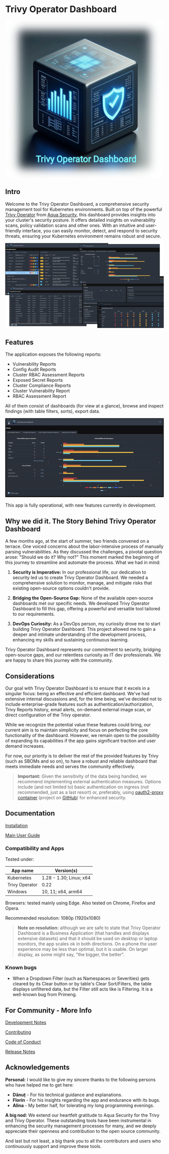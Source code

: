 # Trivy Operator Dashboard

<div align="center">
  <img src="docs/imgs/logo.blurred.png" width="500">
</div>

## Intro

Welcome to the Trivy Operator Dashboard, a comprehensive security management tool for Kubernetes environments. Built on
top of the powerful [Trivy Operator](https://github.com/aquasecurity/trivy-operator)
from [Aqua Security](https://www.aquasec.com), this dashboard provides insights into your cluster's security posture. It
offers detailed insights on vulnerability scans, policy validation scans and other ones. With an intuitive and
user-friendly interface, you can easily monitor, detect, and respond to security threats, ensuring your Kubernetes
environment remains robust and secure.

![](docs/imgs/combo.png)

## Features

The application exposes the following reports:

- Vulnerability Reports
- Config Audit Reports
- Cluster RBAC Assessment Reports
- Exposed Secret Reports
- Cluster Compliance Reports
- Cluster Vulnerability Report
- RBAC Assessment Report

All of them consist of dashboards (for view at a glance), browse and inspect findings (with table filters, sorts),
export data.

![](docs/imgs/app.gif)

This app is fully operational, with new features currently in development.

## Why we did it. The Story Behind Trivy Operator Dashboard

A few months ago, at the start of summer, two friends convened on a terrace. One voiced concerns about the
labor-intensive process of manually parsing vulnerabilities. As they discussed the challenges, a pivotal question
arose: "Should we do it? Why not?" This moment marked the beginning of this journey to streamline and automate the
process. What we had in mind:

1. **Security is Imperative:** In our professional life, our dedication to security led us to create Trivy Operator
   Dashboard. We needed a comprehensive solution to monitor, manage, and mitigate risks that existing open-source
   options couldn't provide.

2. **Bridging the Open-Source Gap:** None of the available open-source dashboards met our specific needs. We developed
   Trivy Operator Dashboard to fill this gap, offering a powerful and versatile tool tailored to our requirements.

3. **DevOps Curiosity:** As a DevOps person, my curiosity drove me to start building Trivy Operator Dashboard. This
   project allowed me to gain a deeper and intimate understanding of the development process, enhancing my skills and
   sustaining continuous learning.

Trivy Operator Dashboard represents our commitment to security, bridging open-source gaps, and our relentless curiosity
as IT dev professionals. We are happy to share this journey with the community.

## Considerations

Our goal with Trivy Operator Dashboard is to ensure that it excels in a singular focus: being an effective and efficient
dashboard. We've had extensive internal discussions and, for the time being, we’ve decided not to include
enterprise-grade features such as authentication/authorization, Trivy Reports history, email alerts, on-demand external
image scan, or direct configuration of the Trivy operator.

While we recognize the potential value these features could bring, our current aim is to maintain simplicity and focus
on perfecting the core functionality of the dashboard. However, we remain open to the possibility of expanding its
capabilities if the app gains significant traction and user demand increases.

For now, our priority is to deliver the rest of the provided features by Trivy (such as SBOMs and so on), to have a
robust and reliable dashboard that meets
immediate needs and serves the community effectively.

> **Important:** Given the sensitivity of the data being handled, we recommend implementing external authentication
> measures. Options include (and not limited to) basic authentication on ingress (not recommended, just as a last
> resort)
> or, preferably, using [oauth2-proxy container](https://quay.io/repository/oauth2-proxy/oauth2-proxy) (project
> on [GitHub](https://github.com/oauth2-proxy/oauth2-proxy)) for enhanced security.

## Documentation

[Installation](docs/install-doc.md)

[Main User Guide](docs/main-doc.md)

### Compatibility and Apps

Tested under:

| App name       | Version(s)              |
|----------------|-------------------------|
| Kubernetes     | 1.28 - 1.30; Linux; x64 |
| Trivy Operator | 0.22                    |
| Windows        | 10, 11; x64, arm64      |

Browsers: tested mainly using Edge. Also tested on Chrome, Firefox and Opera.

Recommended resolution: 1080p (1920x1080)
> **Note on resolution:** although we are safe to state that Trivy Operator Dashboard is a Business Application (that
> handles and displays extensive datasets) and that it should be used on desktop or laptop monitors, the app scales ok
> in
> both directions. On a phone the user experience may be less than optimal, but it is usable. On larger display, as some
> might say, "the bigger, the better".

### Known bugs

- When a Dropdown Filter (such as Namespaces or Severities) gets cleared by its Clear button or by table's Clear
  Sort/Filters, the table displays unfiltered data, but the Filter still acts like is Filtering. It is a well-known bug
  from Primeng.

## For Community - More Info

[Development Notes](DEV_NOTES.md)

[Contributing](CONTRIBUTING.md)

[Code of Conduct](CODE_OF_CONDUCT.md)

[Release Notes](RELEASE_NOTES.md)

## Acknowledgements

**Personal:** I would like to give my sincere thanks to the following persons who have helped me to get here:

- **Dănuț** - For his technical guidance and explanations.
- **Florin** - For his insights regarding the app and endurance with its bugs.
- **Alina** - My better half, for tolerating my long programming evenings.

**A big nod:** We extend our heartfelt gratitude to Aqua Security for the Trivy and Trivy Operator. These outstanding
tools have been instrumental in enhancing the security management processes for many, and we deeply appreciate their
openness and contribution to the open source community.

And last but not least, a big thank you to all the contributors and users who continuously support and improve these
tools.
